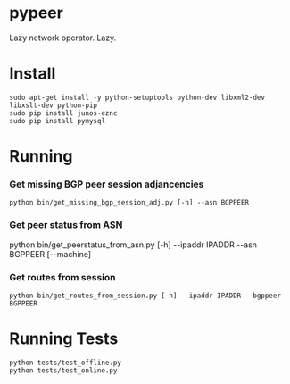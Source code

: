 # pypeer
Lazy network operator.  Lazy.

# Install
```
sudo apt-get install -y python-setuptools python-dev libxml2-dev libxslt-dev python-pip
sudo pip install junos-eznc
sudo pip install pymysql
```

# Running

### Get missing BGP peer session adjancencies
```
python bin/get_missing_bgp_session_adj.py [-h] --asn BGPPEER
```

### Get peer status from ASN
python bin/get_peerstatus_from_asn.py [-h] --ipaddr IPADDR --asn BGPPEER [--machine]

### Get routes from session
```
python bin/get_routes_from_session.py [-h] --ipaddr IPADDR --bgppeer BGPPEER
```

# Running Tests
```
python tests/test_offline.py
python tests/test_online.py
```
 
